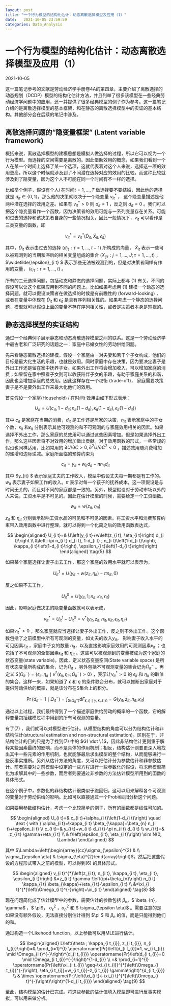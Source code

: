 ```yaml
---
layout: post
title: "一个行为模型的结构化估计：动态离散选择模型及应用（1）"
date:   2021-10-05 23:59:59
categories: Data_Analysis
---
```




# 一个行为模型的结构化估计：动态离散选择模型及应用（1）

2021-10-05

这一篇笔记参考的文献是劳动经济学手册卷4A的第四章，主要介绍了离散选择的动态规划（DCDP）模型的结构化估计方法，并且列举了很多该模型在一些经典劳动经济学问题中的应用，还一并提供了很多经典模型的例子作为参考。这一篇笔记介绍的是离散选择模型的基本框架，和在静态的离散选择模型中的实证的基本结构。其他部分会在后续的笔记中涉及。



## 离散选择问题的“隐变量框架” (Latent variable framework)

概括来说，离散选择模型的建模思想是模拟人做选择的过程，所以它可以视为一个行为模型。而选择的空间需要是离散的。因此借助效用的概念，如果我们看到一个人在某一个时间上选择了某一个选项，这就代表着对这个人来说，选择这一项的效用更高。所以这个时候就涉及到了不同潜在选择对应的效用的比较。而这种比较就涉及到了隐变量，因为这个人不可能在同一个时间有不一样的选择。

比如举个例子，假设有个人$i$ 在时间$t = 1,...,T$ 做选择要不要结婚，因此他的选择就是 $d_{i t} \in\{0,1\}$。那么他的决策就取决于一个隐变量 $v_{it}^{*}$ ， 这个隐变量描述是他两种潜在选择的效用之差。如果有 $v_{it}^*>0$ 则  $d_{it}=1$ ，反之则  $d_{it}=0$ 。我们可以把这个隐变量看作一个函数，因为决策者的效用可能与一系列变量存在关系。可能和过去的选择和该决策者自身的一些情况相关，因此一般情况下，$v_{it}$  可以看作是三类变量的函数，即 

$$
v_{it}^ *= v_{i t}^{*}\left(\tilde{D}_{i t}, \tilde{X}_{i t}, \widetilde{\epsilon}_{i t}\right)
\tag{1}
$$

其中，$\tilde{D}_{i t}$ 表示由过去的选择 $\left(d_{i \tau}: \tau=1, \ldots, t-1\right)$ 所构成的向量， $\tilde{X}_{i t}$ 表示一些可以被观测到的当期和滞后的相关变量组成的集合 $\left(X_{i j \tau}: j=1, \ldots, J ; \tau = 1,...,t\right)$ ， $\widetilde{\epsilon}_{i t} $ 表示那些无法被观测到的，但是对决策者同样有作用的变量， $\left(\epsilon_{i \tau}: \tau=1, \ldots, t\right)$ 。

所有的二元选择问题，包括动态和静态的选择问题，实际上都与 $(1)$ 有关。不同的假设可以让这个框架应用到不同的问题上。比如如果考虑用 $(1)$ 建模一个动态的选择问题，就可以假设决策者在做选择的时候是有前瞻性的 (forward-looking) ， 或者在变量中体现在 $\tilde{D}_{i t}$ 和 $\widetilde{\epsilon}_{i t}$ 是具有序列相关性的。如果考虑一个静态的选择问题，模型就可以假设上面的变量不存在序列相关性，或者是决策者本身是短视的。



## 静态选择模型的实证结构

通过一个经典例子展示静态和动态离散选择模型之间的联系。这是一个劳动经济学中最古老和广泛研究的话题之一：家庭中已婚女性的劳动供给问题。

先来看静态离散选择的建模。假设一个家庭由一对夫妻和若干个子女构成，他们的目标是最大化生活的乐趣，也就是效用。同时家庭中存在决策，因为要决定妻子是外出工作还是留在家中抚养子女。如果外出工作将会增加收入，可以增加家庭的消费；如果留在家中照看子女则可以收获陪伴子女的乐趣，有助于家庭关系的和谐，因此也会增加家庭的总效用。因此这样存在一个权衡 (trade-off)， 家庭需要决策妻子是不是要外出工作来最大化他们的效用。

首先假设一个家庭(Household) $i$ 在时间$t$  效用由如下形式表示：

$$
U_{i t}=U\left(c_{i t}, 1-d_{i t} ; n_{i t}\left(1-d_{i t}\right), \kappa_{i t}\left(1-d_{i t}\right), \epsilon_{i t}\left(1-d_{i t}\right)\right)
\tag{2}
$$

其中 $c_{it}$ 是家庭在当期的消费，$d_{it}$ 是工作还是居家的决策，$n_{it}$ 表示家庭中的子女个数，$\kappa_{i t}$ 和$\epsilon_{it}$ 分别表示其他可观测的和不可观测的与家庭效用相关的因素。如果选择不外出工作，那么家庭的总效用可以通过这些因素增加。但是如果选择外出工作，那么这些因素将不对效用的增加做出贡献。对于效用函数的形式，一些常规的假设也同样适用，比如常用的 $\partial U / \partial C>0, \partial^{2} U / \partial C^{2}<0$ ，描述效用随消费增加的递增和边际递减。家庭所面临的预算约束为

$$
c_{i t}=y_{i t}+w_{i t} d_{i t}-\pi n_{i t} d_{i t}
\tag{3}
$$

其中 $y_{it} $ 表示家庭丈夫的工作收入，模型中假设丈夫每一期都是有工作的。$w_{it }$  表示妻子如果工作的收入。$\pi$ 表示对每一个孩子的抚养成本，这一项假设是与时间无关的，而且对不同的家庭都是一致的。另外，模型假设对于劳动市场以外的人来说，工资水平是不可见的。因此在估计模型的时候，需要给定一个工资函数。

$$
w_{i t}=w\left(z_{i t}, \eta_{i t}\right)
\tag{4}
$$

$z_{it}$ 和 $\eta_{it}$ 分别表示影响工资水品的可见和不可见的因素。将工资水平和消费预算约束带入效用函数中进行整理，就可以得到一个化简之后的效用函数表达式，

$$
\begin{aligned}
U_{i t}=& U\left(y_{i t}+w\left(z_{i t}, \eta_{i t}\right) d_{i t}\right.\\
&\left.-\pi n_{i t} d_{i t}, 1-d_{i t} ; n_{i t}\left(1-d_{i t}\right), \kappa_{i t}\left(1-d_{i t}\right), \epsilon_{i t}\left(1-d_{i t}\right)\right)
\end{aligned}
\tag{5}
$$

如果某个家庭选择让妻子出去工作，那这个家庭的效用水平就可以表示为，

$$
U_{i t}^{1}=U\left(y_{i t}+w\left(z_{i t}, \eta_{i t}\right)-\pi n_{i t}, 0\right)
$$

反之如果不去工作，

$$
U_{i t}^{0}=U\left(y_{i t}, 1 ; n_{i t}, \kappa_{i t}, \epsilon_{i t}\right)
$$

因此，影响家庭做决策的隐变量函数就可以表示成，

$$
v_{i t}^{*}=U_{it}^1-U_{it}^0=v^{*}\left(y_{i t}, z_{i t}, n_{i t}, \kappa_{i t}, \epsilon_{i t}, \eta_{i t}\right)
\tag{6}
$$

如果$v_{it}^*>0$ ，那么家庭就应当选择让妻子外出工作，反之则不外出工作。这个函数包括了之前模型中所有可观测的变量，如丈夫的收入$y_{it}$， 影响妻子收入水平的可见因素$z_{it}$ ，家庭中子女的数量 $n_{it}$，以及直接影响家庭效用的可观测因素$\kappa_{it}$ ；也包括了不可观测的全部因素$\epsilon_{it}$ 和 $\eta_{it}$ 。这些可以被观测到的变量被成为这个家庭的状态变量(state variable)。因此，定义状态变量空间(State variable space) 是所有状态变量所构成的集合，记为$\Omega_{it}$ ，另外包括不可观测变量的集合记为$\Omega_{it}^-$ 。再定义 $S\left(\Omega_{i t}^{-}\right)=\left\{\epsilon_{i t}, \eta_{i t} \mid v^{*}\left(\epsilon_{i t}, \eta_{i t} ; \Omega_{i t}^{-}\right)>0\right\}$ ，表示让$v_{it}^*>0$ 的 $\epsilon_{it}$ 和 $\eta_{it}$ 的取值的集合。这样一来，如果知道了 $\epsilon_{}$ 和 $\eta_{}$ 的条件联合分布，就可以推断出家庭对于提供劳动供给的概率，就是该分布在S集合上的积分。

$$
\operatorname{Pr}\left(d_{i t}=1 \mid \Omega_{i t}^{-}\right)=\int_{S\left(\Omega_{i t}^{-}\right)} \mathrm{d} F_{\epsilon, \eta \mid y, \kappa, z, n}=G\left(y_{i t}, z_{i t}, n_{i t}, \kappa_{i t}\right)
\tag{7}
$$

通过以上过程，我们最终得到了一个描述家庭供给劳动的概率的一个函数，它的解释变量包括建模过程中用到的所有可观测的变量。

有了$(7)$ ，我们就可以对模型进行估计。从模型结构的角度可以分为结构估计和非结构估计(structural estimation and non-structural estimation)。区别在于，非结构估计的目的只是为了找到$(7)$ 中的 $G( \dot \ )$，因此非结构估计更侧重于解释某些因素最终的影响，而不是具体的作用机制；相反，结构估计则要更深入地找出其中一些元素的作用机制，也就能够最后求出模型的整个结构，从而能够进行一些反事实推断。另外从估计方法的角度，又可以把估计分为参数估计和非参数估计。前者需要对之前模型中设定的一些方程进行一些参数化的假设，将求解模型简化为求解其中的一些参数，而后者则要通过非参数的方法估计模型所用到的函数的具体形式。

在这个例子中，参数化的非结构估计很类似于跑回归，这可以用来解释各个可观测的变量对于劳动供给的影响。比如可以直接通过一个Probit回归分析这个问题。

如果要用参数结构估计，考虑一个比较简单的例子，所有的函数都是线性可加的。

$$
\begin{aligned}
U_{i t}=& c_{i t}+\alpha_{i t}\left(1-d_{i t}\right) \quad \text { with } \alpha_{i t}=\kappa_{i t} \beta_{\kappa}+\beta_{n} n_{i t}+\epsilon_{i t} \\
c_{i t}=& y_{i t}+w_{i t} d_{i t}-\pi n_{i t} d_{i t} \\
w_{i t}=& z_{i t} \gamma+\eta_{i t} \\
& f\left(\epsilon_{i t}, \eta_{i t}\right) \sim N(0, \Lambda)
\end{aligned}
$$

其中 $\Lambda=\left(\begin{array}{cc}\sigma_{\epsilon}^{2} & \\ \sigma_{\epsilon \eta} & \sigma_{\eta}^{2}\end{array}\right)$。然后把这些假设的方程形式带入之前的模型，可以得到$(6)$ 的具体形式。

$$
\begin{aligned}
v_{i t}^{*}\left(z_{i t}, n_{i t}, \kappa_{i t}, \eta_{i t}, \epsilon_{i t}\right) &=z_{i t} \gamma-\left(\pi+\beta_{n}\right) n_{i t}-\kappa_{i t} \beta_{\kappa}+\eta_{i t}-\epsilon_{i t} \\
&=\xi_{i t}^{*}\left(\Omega_{i t}^{-}\right)+\xi_{i t}
\end{aligned}
\tag{8}
$$

现在问题简化成了估计模型中的参数，需要估计的参数包括 $\beta_{\kappa}$，$ \beta_{n}$，$\gamma$ ，$ \pi$， $\sigma_{\epsilon}^{2}$ ，$\sigma_{\eta}^{2}$ 和 $ \sigma_{\epsilon \eta}$ 。需要注意的是如果没有额外假设，无法直接分别估计得到 $\pi $ 和 $\beta_n$ 的值，而是只能得到他们的和。

通过构造一个Likehood function，以上参数可以用MLE进行估计。

$$
\begin{aligned}
L\left(\theta ; \kappa_{i t_{i}}, z_{i t_{i}}, n_{i t_{i}}\right)=& \prod_{i=1}^{I} \operatorname{Pr}\left(d_{i t_{i}}=1, w_{i t_{i}} \mid \Omega_{i t}^{-}\right)^{d_{i t_{i}}} \operatorname{Pr}\left(d_{i t_{i}}=0 \mid \Omega_{i t_{i}}^{-}\right)^{1-d_{i}} \\
=& \prod_{i=1}^{I} \operatorname{Pr}\left(\xi_{i t_{i}} \geq-\xi_{i t_{i}}^{*}\left(\Omega_{i t_{i}}^{-}\right), \eta_{i t_{i}}=w_{i t_{i}}-z_{i t_{i}} \gamma\right)^{d_{i t_{i}}} \\
& \times \operatorname{Pr}\left(\xi_{i t}<-\xi_{i t}^{*}\left(\Omega_{i t}^{-}\right)\right)^{1-d_{i t_{i}}}
\end{aligned}
\tag{9}
$$

至此，结构模型的估计已完成。将这些参数的估计值填入模型即可进行反事实模拟，可以用来做分析。

